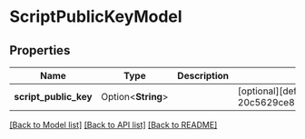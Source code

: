 # ScriptPublicKeyModel

## Properties

Name | Type | Description | Notes
------------ | ------------- | ------------- | -------------
**script_public_key** | Option<**String**> |  | [optional][default to 20c5629ce85f6618cd3ed1ac1c99dc6d3064ed244013555c51385d9efab0d0072fac]

[[Back to Model list]](../README.md#documentation-for-models) [[Back to API list]](../README.md#documentation-for-api-endpoints) [[Back to README]](../README.md)


